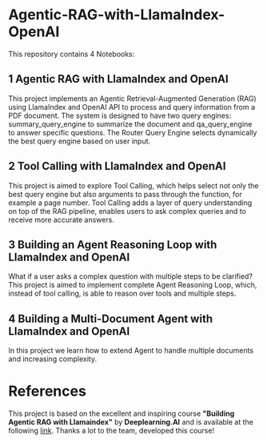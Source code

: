 # Agentic-RAG-with-LlamaIndex-OpenAI

This repository contains 4 Notebooks: 

## 1 Agentic RAG with LlamaIndex and OpenAI
This project implements an Agentic Retrieval-Augmented Generation (RAG) using LlamaIndex and OpenAI API to process and query information from a PDF document. The system is designed to have two query engines: summary_query_engine to summarize the document and qa_query_engine to answer specific questions. The Router Query Engine selects dynamically the best query engine based on user input.

## 2 Tool Calling with LlamaIndex and OpenAI
This project is aimed to explore Tool Calling, which helps select not only the best query engine but also arguments to pass through the function, for example a page number. 
Tool Calling adds a layer of query understanding on top of the RAG pipeline, enables users to ask complex queries and to receive more accurate answers.

## 3 Building an Agent Reasoning Loop with LlamaIndex and OpenAI
What if a user asks a complex question with multiple steps to be clarified? This project is aimed to implement complete Agent Reasoning Loop, which, instead of tool calling, is able to reason over tools and multiple steps.

## 4 Building a Multi-Document Agent with LlamaIndex and OpenAI
In this project we learn how to extend Agent to handle multiple documents and increasing complexity.

# References
This project is based on the excellent and inspiring course **"Building Agentic RAG with Llamaindex"** by **Deeplearning.AI** and is available at the following [link](https://learn.deeplearning.ai/courses/building-agentic-rag-with-llamaindex/).
Thanks a lot to the team, developed this course!

